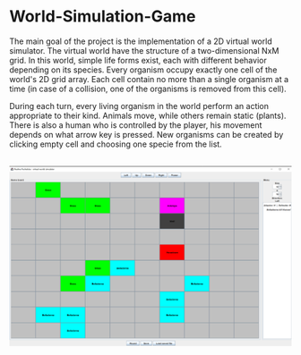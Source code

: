 # World-Simulation-Game

The main goal of the project is the implementation of a 2D virtual world simulator. The virtual world have the structure of a two-dimensional NxM grid. In this world, simple life
forms exist, each with different behavior depending on its species. Every organism occupy exactly one cell of the world's 2D grid array. Each cell contain no more
than a single organism at a time (in case of a collision, one of the organisms is removed from this cell). <br />

During each turn, every living organism in the world perform an action appropriate to their kind. Animals move, while others remain static (plants). There is also a human who is controlled by the player, his movement depends on what arrow key is pressed. New organisms can be created by clicking empty cell and choosing one specie from the list.<br /><br />


<p align="center">
  <img src="https://github.com/Rudaq/World-Simulation-Game/blob/main/worldsim.png?raw=true">
</p>
